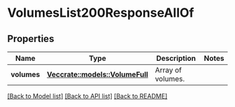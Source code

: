 # VolumesList200ResponseAllOf

## Properties

Name | Type | Description | Notes
------------ | ------------- | ------------- | -------------
**volumes** | [**Vec<crate::models::VolumeFull>**](volume_full.md) | Array of volumes. | 

[[Back to Model list]](../README.md#documentation-for-models) [[Back to API list]](../README.md#documentation-for-api-endpoints) [[Back to README]](../README.md)


